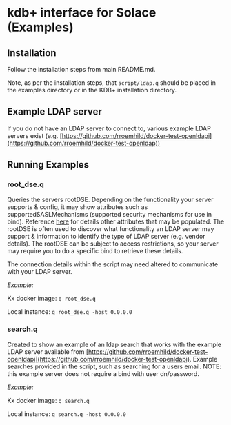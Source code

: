 # kdb+ interface for Solace (Examples)

## Installation

Follow the installation steps from main README.md.

Note, as per the installation steps, that `script/ldap.q` should be placed in the examples directory or in the KDB+ installation directory.

## Example LDAP server

If you do not have an LDAP server to connect to, various example LDAP servers exist (e.g. [https://github.com/rroemhild/docker-test-openldapi](https://github.com/rroemhild/docker-test-openldap))

## Running Examples

### root_dse.q

Queries the servers rootDSE. Depending on the functionality your server supports & config, it may show attributes such as supportedSASLMechanisms (supported security mechanisms for use in bind). Reference [here](https://ldapwiki.com/wiki/RootDSE) for details other attributes that may be populated. The rootDSE is often used to discover what functionality an LDAP server may support & information to identify the type of LDAP server (e.g. vendor details). The rootDSE can be subject to access restrictions, so your server may require you to do a specific bind to retrieve these details.

The connection details within the script may need altered to communicate with your LDAP server.

*Example:*

Kx docker image: `q root_dse.q`

Local instance: `q root_dse.q -host 0.0.0.0`

### search.q

Created to show an example of an ldap search that works with the example LDAP server available from [https://github.com/rroemhild/docker-test-openldapi](https://github.com/rroemhild/docker-test-openldapi). Example searches provided in the script, such as searching for a users email. NOTE: this example server does not require a bind with user dn/password.

*Example:*

Kx docker image: `q search.q` 

Local instance: `q search.q -host 0.0.0.0`
